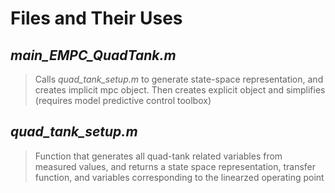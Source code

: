 # Files and Their Uses

## *main_EMPC_QuadTank.m*
> Calls *quad_tank_setup.m* to generate state-space representation, and creates implicit mpc object. Then creates 
> explicit object and simplifies (requires model predictive control toolbox)

## *quad_tank_setup.m*
> Function that generates all quad-tank related variables from measured values, and returns a 
> state space representation, transfer function, and variables corresponding to the linearzed operating point

